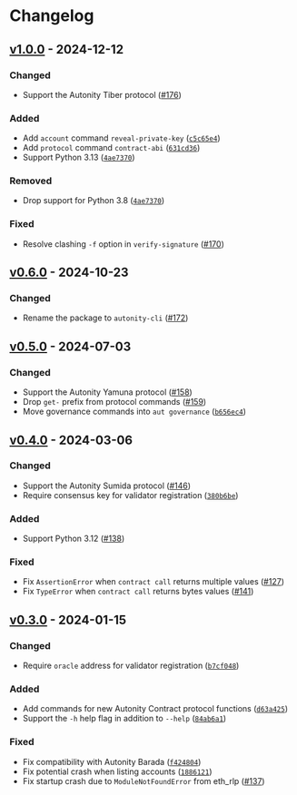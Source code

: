 # Changelog

<!--
----------------------------
      Common Changelog
----------------------------
https://common-changelog.org
----------------------------

Template:

## [vX.Y.Z] - YYYY-MM-DD

### Changed

### Added

### Removed

### Fixed
-->

## [v1.0.0] - 2024-12-12

### Changed

- Support the Autonity Tiber protocol ([#176](https://github.com/autonity/autonity-cli/pull/176))

### Added

- Add `account` command `reveal-private-key` ([`c5c65e4`](https://github.com/autonity/autonity-cli/commit/c5c65e4))
- Add `protocol` command `contract-abi` ([`631cd36`](https://github.com/autonity/autonity-cli/commit/631cd36))
- Support Python 3.13 ([`4ae7370`](https://github.com/autonity/autonity-cli/commit/4ae7370))

### Removed

- Drop support for Python 3.8 ([`4ae7370`](https://github.com/autonity/autonity-cli/commit/4ae7370))

### Fixed

- Resolve clashing `-f` option in `verify-signature` ([#170](https://github.com/autonity/autonity-cli/issues/170))

## [v0.6.0] - 2024-10-23

### Changed

- Rename the package to `autonity-cli` ([#172](https://github.com/autonity/autonity-cli/pull/172))

## [v0.5.0] - 2024-07-03

### Changed

- Support the Autonity Yamuna protocol ([#158](https://github.com/autonity/autonity-cli/pull/158))
- Drop `get-` prefix from protocol commands ([#159](https://github.com/autonity/autonity-cli/issues/159))
- Move governance commands into `aut governance` ([`b656ec4`](https://github.com/autonity/autonity-cli/commit/b656ec4))

## [v0.4.0] - 2024-03-06

### Changed

- Support the Autonity Sumida protocol ([#146](https://github.com/autonity/autonity-cli/issues/146))
- Require consensus key for validator registration ([`380b6be`](https://github.com/autonity/autonity-cli/commit/380b6be))

### Added

- Support Python 3.12 ([#138](https://github.com/autonity/autonity-cli/issues/138))

### Fixed

- Fix `AssertionError` when `contract call` returns multiple values ([#127](https://github.com/autonity/autonity-cli/issues/127))
- Fix `TypeError` when `contract call` returns bytes values ([#141](https://github.com/autonity/autonity-cli/issues/141))

## [v0.3.0] - 2024-01-15

### Changed

- Require `oracle` address for validator registration ([`b7cf048`](https://github.com/autonity/autonity-cli/commit/b7cf048))

### Added

- Add commands for new Autonity Contract protocol functions ([`d63a425`](https://github.com/autonity/autonity-cli/commit/d63a425))
- Support the `-h` help flag in addition to `--help` ([`84ab6a1`](https://github.com/autonity/autonity-cli/commit/84ab6a1))

### Fixed

- Fix compatibility with Autonity Barada ([`f424804`](https://github.com/autonity/autonity-cli/commit/f424804))
- Fix potential crash when listing accounts ([`1886121`](https://github.com/autonity/autonity-cli/commit/1886121))
- Fix startup crash due to `ModuleNotFoundError` from eth_rlp ([#137](https://github.com/autonity/autonity-cli/issues/137))

<!-- [vX.Y.Z]: https://github.com/autonity/autonity.py/releases/tag/vX.Y.Z -->
[v1.0.0]: https://github.com/autonity/autonity-cli/releases/tag/v1.0.0
[v0.6.0]: https://github.com/autonity/autonity-cli/releases/tag/v0.6.0
[v0.5.0]: https://github.com/autonity/autonity-cli/releases/tag/v0.5.0
[v0.4.0]: https://github.com/autonity/autonity-cli/releases/tag/v0.4.0
[v0.3.0]: https://github.com/autonity/autonity-cli/releases/tag/v0.3.0
